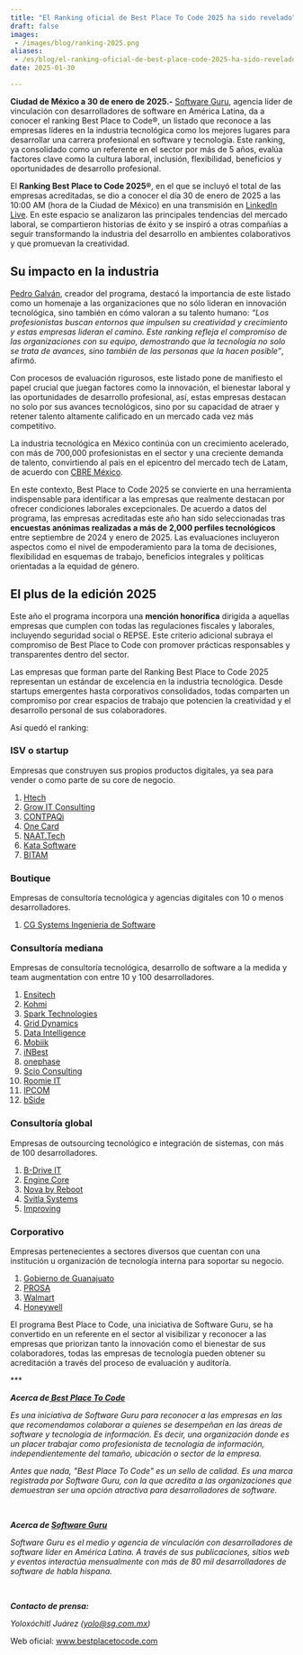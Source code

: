 ```yaml
---
title: "El Ranking oficial de Best Place To Code 2025 ha sido revelado"
draft: false
images:
 - /images/blog/ranking-2025.png
aliases:
 - /es/blog/el-ranking-oficial-de-best-place-code-2025-ha-sido-revelado
date: 2025-01-30

---
```


<p><strong>Ciudad de México a 30 de enero de 2025.-</strong> <a href="https://sg.com.mx">Software Guru</a>, agencia líder de vinculación con desarrolladores de software en América Latina, da a conocer el ranking Best Place to Code®, un listado que reconoce a las empresas líderes en la industria tecnológica como los mejores lugares para desarrollar una carrera profesional en software y tecnología. Este ranking, ya consolidado como un referente en el sector por más de 5 años, evalúa factores clave como la cultura laboral, inclusión, flexibilidad, beneficios y oportunidades de desarrollo profesional.&nbsp;</p>

<p>El <strong>Ranking Best Place to Code 2025®</strong>, en el que se incluyó el total de las empresas acreditadas, se dio a conocer el día 30 de enero de 2025 a las 10:00 AM (hora de la Ciudad de México) en una transmisión en <a href="https://www.linkedin.com/events/7286054098783649792">LinkedIn Live</a>. En este espacio se analizaron las principales tendencias del mercado laboral, se compartieron historias de éxito y se inspiró a otras compañías a seguir transformando la industria del desarrollo en ambientes colaborativos y que promuevan la creatividad.</p>

<h2>Su impacto en la industria</h2>

<p><a href="https://www.linkedin.com/in/pedrogk/">Pedro Galván</a>, creador del programa, destacó la importancia de este listado como un homenaje a las organizaciones que no sólo lideran en innovación tecnológica, sino también en cómo valoran a su talento humano: <em>“Los profesionistas buscan entornos que impulsen su creatividad y crecimiento y estas empresas lideran el camino. Este ranking refleja el compromiso de las organizaciones con su equipo, demostrando que la tecnología no solo se trata de avances, sino también de las personas que la hacen posible”</em>, afirmó.</p>

<p>Con procesos de evaluación rigurosos, este listado pone de manifiesto el papel crucial que juegan factores como la innovación, el bienestar laboral y las oportunidades de desarrollo profesional, así, estas empresas destacan no solo por sus avances tecnológicos, sino por su capacidad de atraer y retener talento altamente calificado en un mercado cada vez más competitivo.</p>

<p>La industria tecnológica en México continúa con un crecimiento acelerado, con más de 700,000 profesionistas en el sector y una creciente demanda de talento, convirtiendo al país en el epicentro del mercado tech de Latam, de acuerdo con <a href="https://www.cbre.com.mx/press-releases/scoring-tech-talent-latam-2024">CBRE México</a>.</p>

<p>En este contexto, Best Place to Code 2025 se convierte en una herramienta indispensable para identificar a las empresas que realmente destacan por ofrecer condiciones laborales excepcionales. De acuerdo a datos del programa, las empresas acreditadas este año han sido seleccionadas tras <strong>encuestas anónimas realizadas a más de 2,000 perfiles tecnológicos</strong> entre septiembre de 2024 y enero de 2025. Las evaluaciones incluyeron aspectos como el nivel de empoderamiento para la toma de decisiones, flexibilidad en esquemas de trabajo, beneficios integrales y políticas orientadas a la equidad de género.</p>

<h2>El plus de la edición 2025</h2>

<p>Este año el programa incorpora una <strong>mención honorífica</strong> dirigida a aquellas empresas que cumplen con todas las regulaciones fiscales y laborales, incluyendo seguridad social o REPSE. Este criterio adicional subraya el compromiso de Best Place to Code con promover prácticas responsables y transparentes dentro del sector.</p>

<p>Las empresas que forman parte del Ranking Best Place to Code 2025 representan un estándar de excelencia en la industria tecnológica. Desde startups emergentes hasta corporativos consolidados, todas comparten un compromiso por crear espacios de trabajo que potencien la creatividad y el desarrollo personal de sus colaboradores.</p>

<p>Así quedó el ranking:</p>

<h3>ISV o startup</h3>

<p>Empresas que construyen sus propios productos digitales, ya sea para vender o como parte de su core de negocio.</p>

<ol>
	<li><a href="/es/company/htech">Htech</a></li>
	<li><a href="/es/company/grow-it-consulting">Grow IT Consulting</a></li>
	<li><a href="/es/company/contpaqi">CONTPAQi</a></li>
	<li><a href="/es/company/one-card">One Card</a></li>
	<li><a href="/es/company/naattech">NAAT.Tech</a></li>
	<li><a href="/es/company/kata-software">Kata Software</a></li>
	<li><a href="/es/company/bitam">BITAM</a></li>
</ol>

<h3>Boutique&nbsp;</h3>

<p>Empresas de consultoría tecnológica y agencias digitales con 10 o menos desarrolladores.</p>

<ol>
	<li><a href="/es/company/cg-systems">CG Systems Ingenieria de Software</a></li>
</ol>

<h3>Consultoría mediana</h3>

<p>Empresas de consultoría tecnológica, desarrollo de software a la medida y team augmentation con entre 10 y 100 desarrolladores.</p>

<ol>
	<li><a href="/es/company/ensitech">Ensitech</a></li>
	<li><a href="/es/company/kohmi">Kohmi</a></li>
	<li><a href="/es/company/spark-technologies">Spark Technologies</a></li>
	<li><a href="/es/company/grid-dynamics">Grid Dynamics</a></li>
	<li><a href="/es/company/data-intelligence">Data Intelligence</a></li>
	<li><a href="/es/company/mobiik">Mobiik</a></li>
	<li><a href="/es/company/inbestcloud">iNBest</a></li>
	<li><a href="/es/company/onephase">onephase</a></li>
	<li><a href="/es/company/scio-consulting">Scio Consulting</a>&nbsp;&nbsp;&nbsp;&nbsp;</li>
	<li><a href="/es/company/roomie">Roomie IT</a></li>
	<li><a href="/es/company/ipcom">IPCOM</a></li>
	<li><a href="/es/company/bside">bSide</a></li>
</ol>

<h3>Consultoría global</h3>

<p>Empresas de outsourcing tecnológico e integración de sistemas, con más de 100 desarrolladores.</p>

<ol>
	<li><a href="/es/company/b-drive-it-and-engine-core">B-Drive IT</a></li>
	<li><a href="/es/company/b-drive-it-and-engine-core">Engine Core</a></li>
	<li><a href="/es/company/nova-reboot">Nova by Reboot</a></li>
	<li><a href="/es/company/svitla-systems">Svitla Systems</a></li>
	<li><a href="/es/company/improving">Improving</a>&nbsp;</li>
</ol>

<h3>Corporativo</h3>

<p>Empresas pertenecientes a sectores diversos que cuentan con una institución u organización de tecnología interna para soportar su negocio.</p>

<ol>
	<li><a href="/es/company/gobierno-de-guanajuato">Gobierno de Guanajuato</a></li>
	<li><a href="/es/company/prosa">PROSA</a></li>
	<li><a href="/es/company/walmart-mexico">Walmart</a></li>
	<li><a href="/es/company/honeywell">Honeywell</a></li>
</ol>

<p>El programa Best Place to Code, una iniciativa de Software Guru, se ha convertido en un referente en el sector al visibilizar y reconocer a las empresas que priorizan tanto la innovación como el bienestar de sus colaboradores, todas las empresas de tecnología pueden obtener su acreditación a través del proceso de evaluación y auditoría.&nbsp;</p>

<p>***</p>

<p><strong><em>Acerca de<a href="https://bestplacetocode.com/es"> Best Place To Code</a></em></strong></p>

<p><em>Es una iniciativa de Software Guru para reconocer a las empresas en las que recomendamos colaborar a quienes se desempeñan en las áreas de software y tecnología de información. Es decir, una organización donde es un placer trabajar como profesionista de tecnología de información, independientemente del tamaño, ubicación o sector de la empresa.</em></p>

<p><em>Antes que nada, "Best Place To Code" es un sello de calidad. Es una marca registrada por Software Guru, con la que acredita a las organizaciones que demuestran ser una opción atractiva para desarrolladores de software.</em></p>

<p>&nbsp;</p>

<p><strong><em>Acerca de <a href="https://sg.com.mx">Software Guru</a></em></strong></p>

<p><em>Software Guru es el medio y agencia de vinculación con desarrolladores de software líder en América Latina. A través de sus publicaciones, sitios web y eventos interactúa mensualmente con más de 80 mil desarrolladores de software de habla hispana.</em></p>

<p>&nbsp;</p>

<p><strong><em>Contacto de prensa:</em></strong></p>

<em>Yoloxóchitl Juárez (yolo@sg.com.mx)</em>

Web oficial: www.bestplacetocode.com

